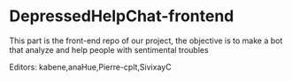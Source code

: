 # DepressedHelpChat-frontend
This part is the front-end  repo of our project, the objective is to  make a bot that analyze and help people with sentimental troubles 
 
Editors: kabene,anaHue,Pierre-cplt,SivixayC



